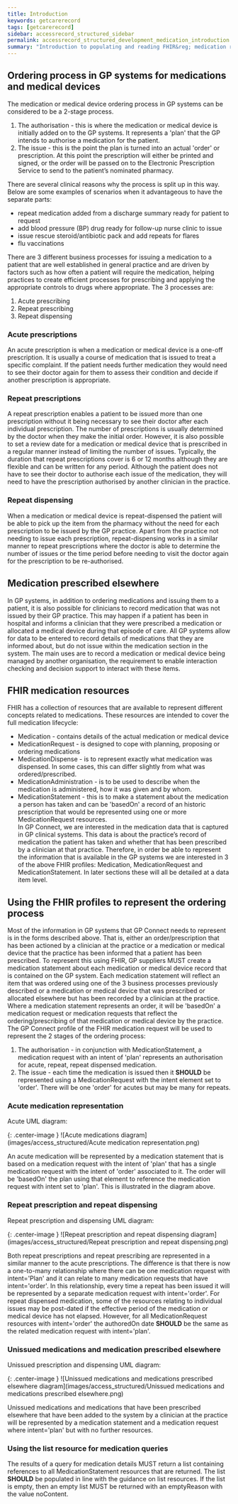 ```yaml
---
title: Introduction
keywords: getcarerecord
tags: [getcarerecord]
sidebar: accessrecord_structured_sidebar
permalink: accessrecord_structured_development_medication_introduction.html
summary: "Introduction to populating and reading FHIR&reg; medication resources"
---
```


## Ordering process in GP systems for medications and medical devices 
The medication or medical device ordering process in GP systems can be considered to be a 2-stage process.
1. The authorisation - this is where the medication or medical device is initially added on to the GP systems. It represents a 'plan' that the GP intends to authorise a medication for the patient.
2. The issue - this is the point the plan is turned into an actual 'order' or prescription. At this point the prescription will either be printed and signed, or the order will be passed on to the Electronic Prescription Service to send to the patient’s nominated pharmacy.

There are several clinical reasons why the process is split up in this way. Below are some examples of scenarios when it advantageous to have the separate parts:
* repeat medication added from a discharge summary ready for patient to request 
* add blood pressure (BP) drug ready for follow-up nurse clinic to issue
* issue rescue steroid/antibiotic pack and add repeats for flares 
* flu vaccinations

There are 3 different business processes for issuing a medication to a patient that are well established in general practice and are driven by factors such as how often a patient will require the medication, helping practices to create efficient processes for prescribing and applying the appropriate controls to drugs where appropriate. The 3 processes are:
 1. Acute prescribing
 2. Repeat prescribing
 3. Repeat dispensing
 
### Acute prescriptions
An acute prescription is when a medication or medical device is a one-off prescription. It is usually a course of medication that is issued to treat a specific complaint. 
If the patient needs further medication they would need to see their doctor again for them to assess their condition and decide if another prescription is appropriate.

### Repeat prescriptions
A repeat prescription enables a patient to be issued more than one prescription without it being necessary to see their doctor after each individual prescription. The number of prescriptions is usually determined by the doctor when they make the initial order. However, it is also possible to set a review date for a medication or medical device that is prescribed in a regular manner instead of limiting the number of issues. Typically, the duration that repeat prescriptions cover is 6 or 12 months although they are flexible and can be written for any period. 
Although the patient does not have to see their doctor to authorise each issue of the medication, they will need to have the prescription authorised by another clinician in the practice. 

### Repeat dispensing
When a medication or medical device is repeat-dispensed the patient will be able to pick up the item from the pharmacy without the need for each prescription to be issued by the GP practice.
Apart from the practice not needing to issue each prescription, repeat-dispensing works in a similar manner to repeat prescriptions where the doctor is able to determine the number of issues or the time period before needing to visit the doctor again for the prescription to be re-authorised.


## Medication prescribed elsewhere
In GP systems, in addition to ordering medications and issuing them to a patient, it is also possible for clinicians to record medication that was not issued by their GP practice. This may happen if a patient has been in hospital and informs a clinician that they were prescribed a medication or allocated a medical device during that episode of care. All GP systems allow for data to be entered to record details of medications that they are informed about, but do not issue within the medication section in the system.
The main uses are to record a medication or medical device being managed by another organisation, the requirement to enable interaction checking and decision support to interact with these items.

## FHIR medication resources
FHIR has a collection of resources that are available to represent different concepts related to medications. These resources are intended to cover the full medication lifecycle:
* Medication - contains details of the actual medication or medical device
* MedicationRequest - is designed to cope with planning, proposing or ordering medications
* MedicationDispense - is to represent exactly what medication was dispensed. In some cases, this can differ slightly from what was ordered/prescribed.
* MedicationAdministration - is to be used to describe when the medication is administered, how it was given and by whom.
* MedicationStatement - this is to make a statement about the medication a person has taken and can be 'basedOn' a record of an historic prescription that would be represented using one or more MedicationRequest resources.  
In GP Connect, we are interested in the medication data that is captured in GP clinical systems. This data is about the practice’s record of medication the patient has taken and whether that has been prescribed by a clinician at that practice. Therefore, in order be able to represent the information that is available in the GP systems we are interested in 3 of the above FHIR profiles: Medication, MedicationRequest and MedicationStatement. In later sections these will all be detailed at a data item level.

## Using the FHIR profiles to represent the ordering process
Most of the information in GP systems that GP Connect needs to represent is in the forms described above. That is, either an order/prescription that has been actioned by a clinician at the practice or a medication or medical device that the practice has been informed that a patient has been prescribed. To represent this using FHIR, GP suppliers MUST create a medication statement about each medication or medical device record that is contained on the GP system. Each medication statement will reflect an item that was ordered using one of the 3 business processes previously described or a medication or medical device that was prescribed or allocated elsewhere but has been recorded by a clinician at the practice. 
Where a medication statement represents an order, it will be 'basedOn' a medication request or medication requests that reflect the ordering/prescribing of that medication or medical device by the practice. 
The GP Connect profile of the FHIR medication request will be used to represent the 2 stages of the ordering process:
1. The authorisation - in conjunction with MedicationStatement, a medication request with an intent of 'plan' represents an authorisation for acute, repeat, repeat dispensed medication.
2. The issue - each time the medication is issued then it **SHOULD** be represented using a MedicationRequest with the intent element set to 'order'. There will be one 'order' for acutes but may be many for repeats.

### Acute medication representation
Acute UML diagram:

{: .center-image }
![Acute medications diagram](images/access_structured/Acute medication representation.png)

An acute medication will be represented by a medication statement that is based on a medication request with the intent of 'plan' that has a single medication request with the intent of 'order' associated to it. The order will be 'basedOn' the plan using that element to reference the medication request with intent set to 'plan'. This is illustrated in the diagram above.

### Repeat prescription and repeat dispensing
Repeat prescription and dispensing UML diagram:

{: .center-image }
![Repeat prescription and repeat dispensing diagram](images/access_structured/Repeat prescription and repeat dispensing.png)

Both repeat prescriptions and repeat prescribing are represented in a similar manner to the acute prescriptions. The difference is that there is now a one-to-many relationship where there can be one medication request with intent='Plan' and it can relate to many medication requests that have intent='order'. In this relationship, every time a repeat has been issued it will be represented by a separate medication request with intent='order'.
For repeat dispensed medication, some of the resources relating to individual issues may be post-dated if the effective period of the medication or medical device has not elapsed. However, for all MedicationRequest resources with intent='order' the authoredOn date **SHOULD** be the same as the related medication request with intent='plan'.

### Unissued medications and medication prescribed elsewhere
Unissued prescription and dispensing UML diagram:

{: .center-image }
![Unissued medications and medications prescribed elsewhere diagram](images/access_structured/Unissued medications and medications prescribed elsewhere.png)

Unissued medications and medications that have been prescribed elsewhere that have been added to the system by a clinician at the practice will be represented by a medication statement and a medication request where intent='plan' but with no further resources.

### Using the list resource for medication queries
The results of a query for medication details MUST return a list containing references to all MedicationStatement resources that are returned. The list **SHOULD** be populated in line with the guidance on list resources. If the list is empty, then an empty list MUST be returned with an emptyReason with the value noContent.
